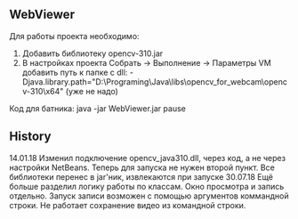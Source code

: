 ## WebViewer

Для работы проекта необходимо: 
1. Добавить библиотеку opencv-310.jar
2. В настройках проекта Собрать -> Выполнение -> Параметры VM добавить путь к папке с dll:
    -Djava.library.path="D:\Programing\Java\libs\opencv_for_webcam\opencv-310\x64" (уже не надо)

Код для батника:
java -jar WebViewer.jar
pause

## History
14.01.18 Изменил подключение opencv_java310.dll, через код, а не через настройки NetBeans. Теперь для запуска не нужен второй пункт.
            Все библиотеки перенес в jar'ник, извлекаются при запуске
30.07.18 Ещё больше разделил логику работы по классам. Окно просмотра и запись отдельно. 
            Запуск записи возможен с помощью аргументов коммандной строки.
            Не работает сохранение видео из командной строки.